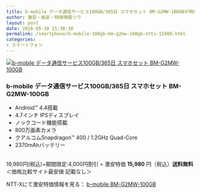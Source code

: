 ```yaml
---
title: b-mobile データ通信サービス100GB/365日 スマホセット BM-G2MW-100GBが特価15,980円！送料無料！
author: 激安・格安・特価情報ツウ
layout: post
date: 2016-05-30 21:30:10
permalink: /smartphone/b-mobile-100gb-bm-g2mw-100gb-nttx-15980.html
categories:
- スマートフォン
---
```


<div class="img-bg2 img_L">
<a href="http://px.a8.net/svt/ejp?a8mat=ZYP6S+8IMA3E+S1Q+BWGDT&#038;a8ejpredirect=http://nttxstore.jp/_II_JT15230251" target="_blank"><img border="0" alt="b-mobile データ通信サービス100GB/365日 スマホセット BM-G2MW-100GB" src="http://image.nttxstore.jp/l2_images/J/JT/JT15230251.jpg" data-recalc-dims="1" /></a>
</div>

### b-mobile データ通信サービス100GB/365日 スマホセット BM-G2MW-100GB
<!--more-->

* Android™ 4.4搭載
* 4.7インチ IPSディスプレイ
* ノックコード機能搭載
* 800万画素カメラ
* クアルコムSnapdragon™ 400 / 1.2GHz Quad-Core
* 2370mAhバッテリー

<br clear="all" />19,980円(税込)+期間限定:4,000円割引 = 激安特価 <span class="tokka-price"><strong>15,980</strong></span> 円（税込）**送料無料**
＜価格比較サイト最安値 記載なし＞

NTT-Xにて激安特価情報を見る： <span class="fs150p"><a href="http://px.a8.net/svt/ejp?a8mat=ZYP6S+8IMA3E+S1Q+BWGDT&#038;a8ejpredirect=http://nttxstore.jp/_II_JT15230251" target="_blank">b-mobile BM-G2MW-100GB</a></span>
